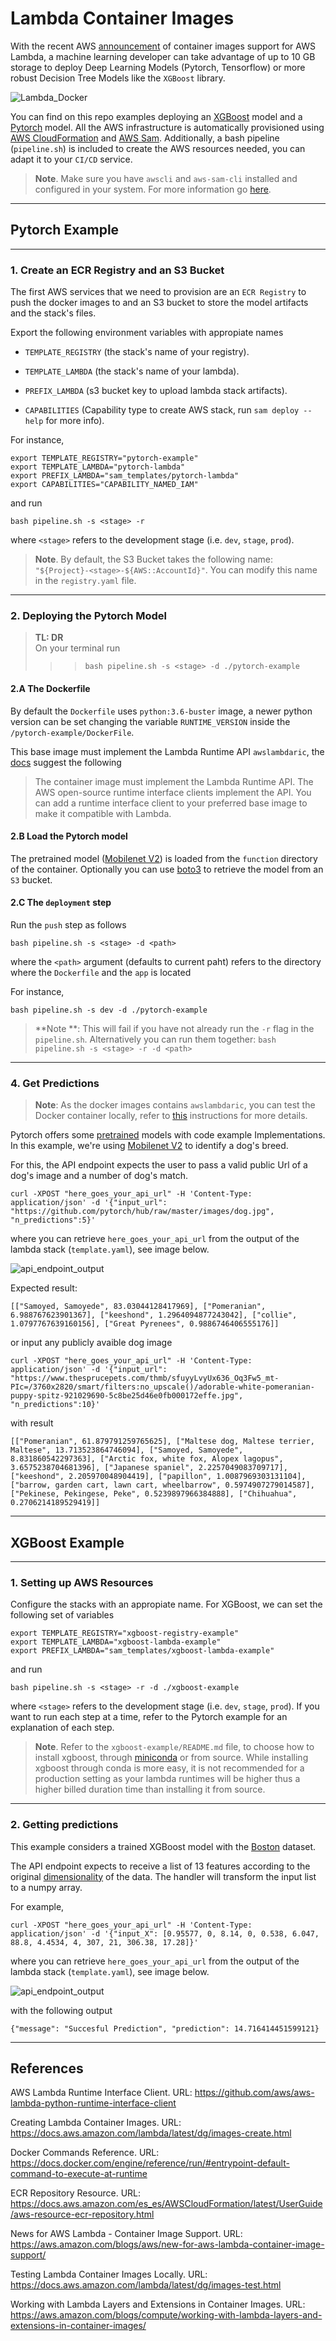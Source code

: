 # Lambda Container Images


With the recent AWS [announcement](https://aws.amazon.com/es/blogs/aws/new-for-aws-lambda-container-image-support/) of container images support  for AWS Lambda, a machine learning developer can take advantage of up to 10 GB storage to deploy Deep Learning Models (Pytorch, Tensorflow) or more robust Decision Tree Models like the `XGBoost` library.

![Lambda_Docker](figs/lambda_docker.png)

You can find on this repo examples deploying an [XGBoost](#xgboost_example) model and a [Pytorch](#pytorch_example) model. All the AWS infrastructure is automatically provisioned using [AWS CloudFormation](https://aws.amazon.com/cloudformation/) and [AWS Sam](https://aws.amazon.com/serverless/sam/). Additionally, a bash pipeline (`pipeline.sh`) is included to create the AWS resources needed, you can adapt it to your `CI/CD` service.

> **Note**. Make sure you have `awscli` and `aws-sam-cli` installed and configured in your system. For more information go [here](https://docs.aws.amazon.com/cli/latest/userguide/cli-configure-quickstart.html).


___

## <a name="pytorch_example"></a>Pytorch Example

___

### 1. Create an ECR Registry and an S3 Bucket

The first AWS services that we need to provision are an `ECR Registry` to push the docker images to and an S3 bucket to store the model artifacts and the stack's files.

Export the following environment variables with appropiate names


* `TEMPLATE_REGISTRY` (the stack's name of your registry).

* `TEMPLATE_LAMBDA` (the stack's name of your lambda).

* `PREFIX_LAMBDA` (s3 bucket key to upload lambda stack artifacts).

* `CAPABILITIES` (Capability type to create AWS stack, run `sam deploy --help` for more info).

For instance, 

```shell
export TEMPLATE_REGISTRY="pytorch-example"
export TEMPLATE_LAMBDA="pytorch-lambda"
export PREFIX_LAMBDA="sam_templates/pytorch-lambda"
export CAPABILITIES="CAPABILITY_NAMED_IAM"
```

and run 
```shell
bash pipeline.sh -s <stage> -r
```

where `<stage>` refers to the development stage (i.e. `dev`, `stage`, `prod`).

> **Note**. By default, the S3 Bucket takes the following name: `"${Project}-<stage>-${AWS::AccountId}"`. You can modify this name in the `registry.yaml` file.

___

### 2. Deploying the Pytorch Model

> **TL: DR** \
> On your terminal run 
>>> `bash pipeline.sh -s <stage> -d ./pytorch-example`

#### 2.A The Dockerfile
 
By default the `Dockerfile` uses `python:3.6-buster` image, a newer python version can be set changing the variable `RUNTIME_VERSION` inside the `/pytorch-example/DockerFile`. 

This base image must implement the Lambda Runtime API `awslambdaric`, the [docs](https://docs.aws.amazon.com/lambda/latest/dg/images-create.html) suggest the following

> The container image must implement the Lambda Runtime API. The AWS open-source runtime interface clients implement the API. You can add a runtime interface client to your preferred base image to make it compatible with Lambda.

#### 2.B Load the Pytorch model

The pretrained model ([Mobilenet V2](https://pytorch.org/hub/pytorch_vision_mobilenet_v2/)) is loaded from the `function` directory of the container. Optionally you can use [boto3](https://boto3.amazonaws.com/v1/documentation/api/1.9.42/guide/s3-example-download-file.html) to retrieve the model from an `S3` bucket.

#### 2.C The `deployment` step

Run the `push` step as follows

```shell
bash pipeline.sh -s <stage> -d <path>
```

where the `<path>` argument (defaults to current paht) refers to the directory where the `Dockerfile` and the `app` is located

For instance,
 
```shell
bash pipeline.sh -s dev -d ./pytorch-example
```


> **Note **: This will fail if you have not already run the `-r` flag in the `pipeline.sh`. Alternatively you can run them together: `bash pipeline.sh -s <stage> -r -d <path>`

___

### 4. Get Predictions

> **Note**: As the docker images contains `awslambdaric`, you can test the Docker container locally, refer to [this](https://github.com/aws/aws-lambda-python-runtime-interface-client#local-testing) instructions for more details.

Pytorch offers some [pretrained](https://pytorch.org/hub/research-models) models with code example Implementations. In this example, we're using [Mobilenet V2](https://pytorch.org/hub/pytorch_vision_mobilenet_v2/) to identify a dog's breed.

For this, the API endpoint expects the user to pass a valid public Url of a dog's image and a number of dog's match. 

```shell
curl -XPOST "here_goes_your_api_url" -H 'Content-Type: application/json' -d '{"input_url": "https://github.com/pytorch/hub/raw/master/images/dog.jpg", "n_predictions":5}'
```

where you can retrieve `here_goes_your_api_url` from the output of the lambda stack (`template.yaml`), see image below.

![api_endpoint_output](figs/api_endpoint_output.jpg)

Expected result:

```
[["Samoyed, Samoyede", 83.03044128417969], ["Pomeranian", 6.988767623901367], ["keeshond", 1.2964094877243042], ["collie", 1.0797767639160156], ["Great Pyrenees", 0.9886746406555176]]
```

or input any publicly avaible dog image

```shell
curl -XPOST "here_goes_your_api_url" -H 'Content-Type: application/json' -d '{"input_url": "https://www.thesprucepets.com/thmb/sfuyyLvyUx636_Oq3Fw5_mt-PIc=/3760x2820/smart/filters:no_upscale()/adorable-white-pomeranian-puppy-spitz-921029690-5c8be25d46e0fb000172effe.jpg", "n_predictions":10}'
```

with result 

```shell
[["Pomeranian", 61.879791259765625], ["Maltese dog, Maltese terrier, Maltese", 13.713523864746094], ["Samoyed, Samoyede", 8.831860542297363], ["Arctic fox, white fox, Alopex lagopus", 3.6575238704681396], ["Japanese spaniel", 2.2257049083709717], ["keeshond", 2.205970048904419], ["papillon", 1.0087969303131104], ["barrow, garden cart, lawn cart, wheelbarrow", 0.5974907279014587], ["Pekinese, Pekingese, Peke", 0.5239897966384888], ["Chihuahua", 0.2706214189529419]]
```


___

## <a name="xgboost_example"></a>XGBoost Example

___

### 1. Setting up AWS Resources

Configure the stacks with an appropiate name. For XGBoost, we can set the following set of variables

```shell
export TEMPLATE_REGISTRY="xgboost-registry-example"
export TEMPLATE_LAMBDA="xgboost-lambda-example"
export PREFIX_LAMBDA="sam_templates/xgboost-lambda-example"
```

and run 

```shell
bash pipeline.sh -s <stage> -r -d ./xgboost-example
```

where `<stage>` refers to the development stage (i.e. `dev`, `stage`, `prod`). If you want to run each step at a time, refer to the Pytorch example for an explanation of each step.

> **Note**. Refer to the `xgboost-example/README.md` file, to choose how to install xgboost, through [miniconda](https://hub.docker.com/r/continuumio/miniconda3) or from source. 
>While installing xgboost through conda is more easy, it is not recommended for a production setting as your lambda runtimes will be higher thus a higher billed duration time than installing it from source.

___

### 2. Getting predictions

This example considers a trained XGBoost model with the [Boston](https://scikit-learn.org/stable/modules/generated/sklearn.datasets.load_boston.html) dataset. 

The API endpoint expects to receive a list of 13 features according to the original [dimensionality](https://scikit-learn.org/stable/modules/generated/sklearn.datasets.load_boston.html) of the data. The handler will transform the input list to a numpy array.

For example,

```shell
curl -XPOST "here_goes_your_api_url" -H 'Content-Type: application/json' -d '{"input_X": [0.95577, 0, 8.14, 0, 0.538, 6.047, 88.8, 4.4534, 4, 307, 21, 306.38, 17.28]}'
```

where you can retrieve `here_goes_your_api_url` from the output of the lambda stack (`template.yaml`), see image below.

![api_endpoint_output](figs/api_endpoint_output.jpg)

with the following output 

```shell
{"message": "Succesful Prediction", "prediction": 14.716414451599121}
```

___

## References

AWS Lambda Runtime Interface Client. URL: https://github.com/aws/aws-lambda-python-runtime-interface-client

Creating Lambda Container Images. URL: https://docs.aws.amazon.com/lambda/latest/dg/images-create.html

Docker Commands Reference. URL: https://docs.docker.com/engine/reference/run/#entrypoint-default-command-to-execute-at-runtime

ECR Repository Resource. URL: https://docs.aws.amazon.com/es_es/AWSCloudFormation/latest/UserGuide/aws-resource-ecr-repository.html

News for AWS Lambda - Container Image Support. URL: https://aws.amazon.com/blogs/aws/new-for-aws-lambda-container-image-support/

Testing Lambda Container Images Locally. URL: https://docs.aws.amazon.com/lambda/latest/dg/images-test.html

Working with Lambda Layers and Extensions in Container Images. URL: https://aws.amazon.com/blogs/compute/working-with-lambda-layers-and-extensions-in-container-images/
